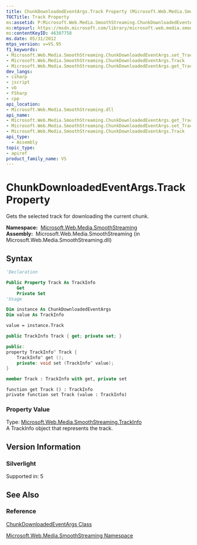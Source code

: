 ```yaml
---
title: ChunkDownloadedEventArgs.Track Property (Microsoft.Web.Media.SmoothStreaming)
TOCTitle: Track Property
ms:assetid: P:Microsoft.Web.Media.SmoothStreaming.ChunkDownloadedEventArgs.Track
ms:mtpsurl: https://msdn.microsoft.com/library/microsoft.web.media.smoothstreaming.chunkdownloadedeventargs.track(v=VS.95)
ms:contentKeyID: 46307758
ms.date: 05/31/2012
mtps_version: v=VS.95
f1_keywords:
- Microsoft.Web.Media.SmoothStreaming.ChunkDownloadedEventArgs.set_Track
- Microsoft.Web.Media.SmoothStreaming.ChunkDownloadedEventArgs.Track
- Microsoft.Web.Media.SmoothStreaming.ChunkDownloadedEventArgs.get_Track
dev_langs:
- csharp
- jscript
- vb
- FSharp
- cpp
api_location:
- Microsoft.Web.Media.SmoothStreaming.dll
api_name:
- Microsoft.Web.Media.SmoothStreaming.ChunkDownloadedEventArgs.get_Track
- Microsoft.Web.Media.SmoothStreaming.ChunkDownloadedEventArgs.set_Track
- Microsoft.Web.Media.SmoothStreaming.ChunkDownloadedEventArgs.Track
api_type:
  - Assembly
topic_type:
- apiref
product_family_name: VS
---
```


# ChunkDownloadedEventArgs.Track Property

Gets the selected track for downloading the current chunk.

**Namespace:**  [Microsoft.Web.Media.SmoothStreaming](microsoft-web-media-smoothstreaming-namespace_1.md)  
**Assembly:**  Microsoft.Web.Media.SmoothStreaming (in Microsoft.Web.Media.SmoothStreaming.dll)

## Syntax

```vb
'Declaration

Public Property Track As TrackInfo
    Get
    Private Set
'Usage

Dim instance As ChunkDownloadedEventArgs
Dim value As TrackInfo

value = instance.Track
```

```csharp
public TrackInfo Track { get; private set; }
```

```cpp
public:
property TrackInfo^ Track {
    TrackInfo^ get ();
    private: void set (TrackInfo^ value);
}
```

``` fsharp
member Track : TrackInfo with get, private set
```

```jscript
function get Track () : TrackInfo
private function set Track (value : TrackInfo)
```

### Property Value

Type: [Microsoft.Web.Media.SmoothStreaming.TrackInfo](trackinfo-class-microsoft-web-media-smoothstreaming_1.md)  
A TrackInfo object that represents the track.

## Version Information

### Silverlight

Supported in: 5  

## See Also

### Reference

[ChunkDownloadedEventArgs Class](chunkdownloadedeventargs-class-microsoft-web-media-smoothstreaming.md)

[Microsoft.Web.Media.SmoothStreaming Namespace](microsoft-web-media-smoothstreaming-namespace_1.md)

